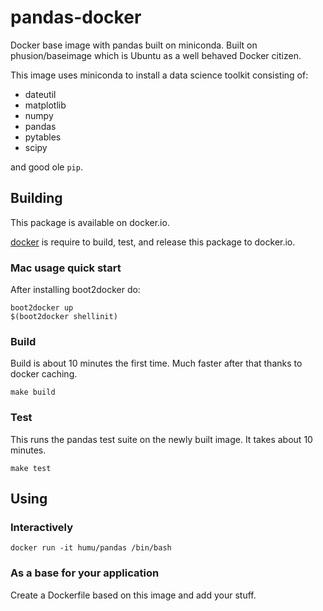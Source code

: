 # pandas-docker

Docker base image with pandas built on miniconda. Built on phusion/baseimage
which is Ubuntu as a well behaved Docker citizen.

This image uses miniconda to install a data science toolkit
consisting of:

- dateutil
- matplotlib
- numpy
- pandas
- pytables
- scipy

and good ole `pip`.

## Building

This package is available on docker.io.

[docker](http://www.docker.com) is require to build, test, and
release this package to docker.io.

### Mac usage quick start

After installing boot2docker do:

```
boot2docker up
$(boot2docker shellinit)
```

### Build

Build is about 10 minutes the first time. Much faster after that thanks
to docker caching.

`make build`

### Test

This runs the pandas test suite on the newly built image. It takes about
10 minutes.

`make test`

## Using

### Interactively

`docker run -it humu/pandas /bin/bash`

### As a base for your application

Create a Dockerfile based on this image and add your stuff.
